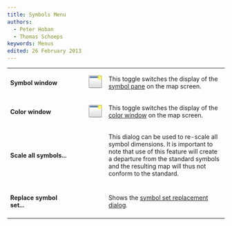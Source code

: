 ```yaml
---
title: Symbols Menu
authors:
  - Peter Hoban
  - Thomas Schoeps
keywords: Menus
edited: 26 February 2013
---
```


<table><tr><td width="160"><h4>Symbol window</h4></td><td width="10"><h4> </h4></td><td width="40"><img class="small" src="../mapper-images/window-new.png" width="32" height="32" border="0" alt="" /></td><td width="300">
<p>This toggle switches the display of the <a href="symbol_dock_widget.md">symbol pane</a> on the map screen.</p>
</td></tr>

<tr><td><h4>Color window</h4></td><td><h4> </h4></td><td><img class="small" src="../mapper-images/window-new.png" width="32" height="32" border="0" alt="" /></td><td>
<p>This toggle switches the display of the <a href="color_dock_widget.md">color window</a> on the map screen.</p>
</td></tr>

<tr><td><h4>Scale all symbols...</h4></td><td><h4> </h4></td><td></td><td>
<p>This dialog can be used to re-scale all symbol dimensions. It is important to note that use of this feature will create a departure from the standard symbols and the resulting map will thus not conform to the standard.</p>
</td></tr>

<tr><td><h4>Replace symbol set...</h4></td><td><h4> </h4></td><td></td><td>
<p>Shows the <a href="symbol_replace_dialog.md">symbol set replacement dialog</a>.</p>
</td></tr>

</table>

